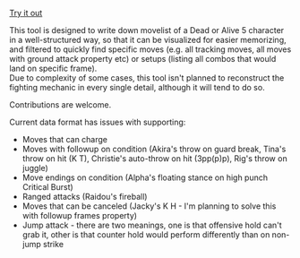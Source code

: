 [Try it out](https://rawgit.com/AlexXsWx/DeadOrAliveMovelistVisualiser/master/src/index.html)

This tool is designed to write down movelist of a Dead or Alive 5 character in a well-structured way, so that it can be visualized for easier memorizing, and filtered to quickly find specific moves (e.g. all tracking moves, all moves with ground attack property etc) or setups (listing all combos that would land on specific frame).  
Due to complexity of some cases, this tool isn't planned to reconstruct the fighting mechanic in every single detail, although it will tend to do so.

Contributions are welcome.

Current data format has issues with supporting:
* Moves that can charge
* Moves with followup on condition (Akira's throw on guard break, Tina's throw on hit (K T), Christie's auto-throw on hit (3pp(p)p), Rig's throw on juggle)
* Move endings on condition (Alpha's floating stance on high punch Critical Burst)
* Ranged attacks (Raidou's fireball)
* Moves that can be canceled (Jacky's K H - I'm planning to solve this with followup frames property)
* Jump attack - there are two meanings, one is that offensive hold can't grab it, other is that counter hold would perform differently than on non-jump strike
